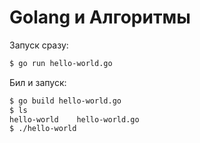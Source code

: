 # Golang и Алгоритмы

Запуск сразу:

```bash
$ go run hello-world.go
```

Бил и запуск:

```bash
$ go build hello-world.go
$ ls
hello-world    hello-world.go
$ ./hello-world
```